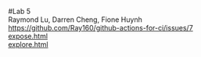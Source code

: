 #Lab 5  
Raymond Lu, Darren Cheng, Fione Huynh  
https://github.com/Ray160/github-actions-for-ci/issues/7  
[expose.html](expose.html)  
[explore.html](explore.html)
